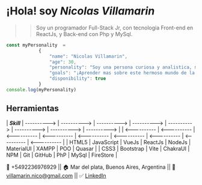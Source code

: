 # ¡Hola! soy ***Nicolas Villamarin***

> > Soy un programador Full-Stack Jr, con tecnologia Front-end en ReactJs, y Back-end con Php y MySql.

``` javascript
const myPersonality  =
            {
                "name": "Nicolas Villamarin",
                "age": 30,
                "personality": "Soy una persona curiosa y analistica, me considero extrovertido 🎊 e flexible a cambios que puedan ocurrir ",
                "goals": "¡Aprender mas sobre este hermoso mundo de la programacion y aplicar mis aprendizajes!. Tambien cumplir todos los desafios que se me presenten.🎯",
                "disponibility": true
            }
console.log(myPersonality)

```

## Herramientas 

| ***Skill*** | ----------> | ----------> | ----------> | ----------> | ----------> | ----------> | ----------> | ----------> |
| <---------- | <---------- | <---------- | <---------- | <---------- | <---------- | <---------- | <---------- | <---------- |
| HTML5 | JavaScript | VueJs | ReactJs | NodeJs | MaterialUI | XAMPP | POO | Quasar |
| CSS3 | Bootstrap | Vite | ChakraUI | NPM | Git | GitHub | PhP | MySql | FireStore |



📱 +5492236976929 ||
🏠  Mar del plata, Buenos Aires, Argentina ||
📧 villamarin.nico@gmail.com ||
✅ [LinkedIn](https://linkedin.com/in/nico-villamarin)
